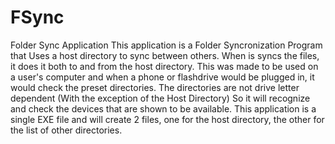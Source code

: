 # FSync
Folder Sync Application
This application is a Folder Syncronization Program that Uses a host directory to sync between others.
When is syncs the files, it does it both to and from the host directory. This was made to be used on a
user's computer and when a phone or flashdrive would be plugged in, it would check the preset directories.
The directories are not drive letter dependent (With the exception of the Host Directory)
So it will recognize and check the devices that are shown to be available.
This application is a single EXE file and will create 2 files, one for the host directory, the other for the list of other directories.
